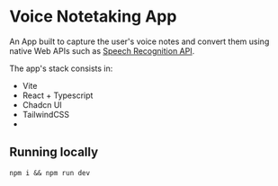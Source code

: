 # Voice Notetaking App

An App built to capture the user's voice notes and convert them using native Web APIs such as [Speech Recognition API](https://developer.mozilla.org/en-US/docs/Web/API/Web_Speech_API/Using_the_Web_Speech_API#speech_recognition).

The app's stack consists in:

- Vite
- React + Typescript
- Chadcn UI
- TailwindCSS
-

## Running locally

```
npm i && npm run dev
```
